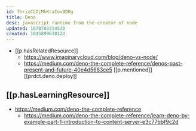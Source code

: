 ```yaml
---
id: 7hrizCCDjMkKraIov9DDg
title: Deno
desc: javascript runtime from the creator of node
updated: 1670703314530
created: 1645899638124
---
```



- [[p.hasRelatedResource]]
  - https://www.imaginarycloud.com/blog/deno-vs-node/
  - https://medium.com/deno-the-complete-reference/denos-past-present-and-future-40e4d5683ce5 [[p.mentioned]] [[prdct.deno.deploy]]

## [[p.hasLearningResource]]

- https://medium.com/deno-the-complete-reference
  - https://medium.com/deno-the-complete-reference/learn-deno-by-example-part-1-introduction-to-content-server-e3c77bbf9c2d